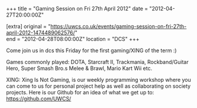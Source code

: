 +++
title = "Gaming Session on Fri 27th April 2012"
date = "2012-04-27T20:00:00Z"

[extra]
original = "https://uwcs.co.uk/events/gaming-session-on-fri-27th-april-2012-1474489062576/"    
end = "2012-04-28T08:00:00Z"
location = "DCS"
+++

Come join us in dcs this Friday for the first gaming/XING of the term :)

Games commonly played: DOTA, Starcraft II, Trackmania, Rockband/Guitar Hero, Super Smash Bro.s Melee & Brawl, Mario Kart Wii etc.

XING: Xing Is Not Gaming, is our weekly programming workshop where you can come to us for personal project help as well as collaborating on society projects. Here is our Github for an idea of what we get up to: https://github.com/UWCS/

